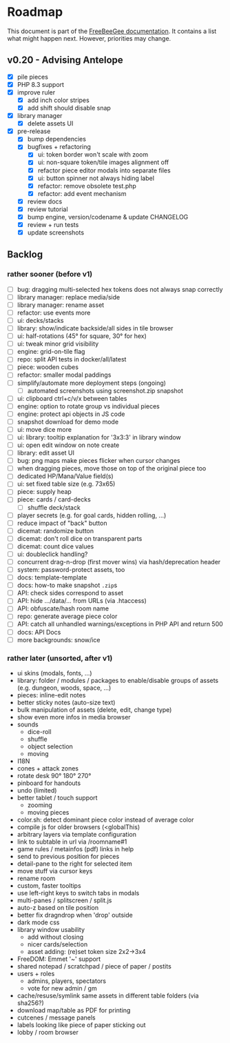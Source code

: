 # Roadmap

This document is part of the [FreeBeeGee documentation](DOCS.md). It contains a list what might happen next. However, priorities may change.

## v0.20 - Advising Antelope

* [X] pile pieces
* [X] PHP 8.3 support
* [X] improve ruler
  * [X] add inch color stripes
  * [X] add shift should disable snap
* [X] library manager
  * [X] delete assets UI
* [X] pre-release
  * [X] bump dependencies
  * [X] bugfixes + refactoring
    * [X] ui: token border won't scale with zoom
    * [X] ui: non-square token/tile images alignment off
    * [X] refactor piece editor modals into separate files
    * [X] ui: button spinner not always hiding label
    * [X] refactor: remove obsolete test.php
    * [X] refactor: add event mechanism
  * [X] review docs
  * [X] review tutorial
  * [X] bump engine, version/codename & update CHANGELOG
  * [X] review + run tests
  * [X] update screenshots

## Backlog

### rather sooner (before v1)

* [ ] bug: dragging multi-selected hex tokens does not always snap correctly
* [ ] library manager: replace media/side
* [ ] library manager: rename asset
* [ ] refactor: use events more
* [ ] ui: decks/stacks
* [ ] library: show/indicate backside/all sides in tile browser
* [ ] ui: half-rotations (45° for square, 30° for hex)
* [ ] ui: tweak minor grid visibility
* [ ] engine: grid-on-tile flag
* [ ] repo: split API tests in docker/all/latest
* [ ] piece: wooden cubes
* [ ] refactor: smaller modal paddings
* [ ] simplify/automate more deployment steps (ongoing)
  * [ ] automated screenshots using screenshot.zip snapshot
* [ ] ui: clipboard ctrl+c/v/x between tables
* [ ] engine: option to rotate group vs individual pieces
* [ ] engine: protect api objects in JS code
* [ ] snapshot download for demo mode
* [ ] ui: move dice more
* [ ] ui: library: tooltip explanation for '3x3:3' in library window
* [ ] ui: open edit window on note create
* [ ] library: edit asset UI
* [ ] bug: png maps make pieces flicker when cursor changes
* [ ] when dragging pieces, move those on top of the original piece too
* [ ] dedicated HP/Mana/Value field(s)
* [ ] ui: set fixed table size (e.g. 73x65)
* [ ] piece: supply heap
* [ ] piece: cards / card-decks
  * [ ] shuffle deck/stack
* [ ] player secrets (e.g. for goal cards, hidden rolling, ...)
* [ ] reduce impact of "back" button
* [ ] dicemat: randomize button
* [ ] dicemat: don't roll dice on transparent parts
* [ ] dicemat: count dice values
* [ ] ui: doubleclick handling?
* [ ] concurrent drag-n-drop (first mover wins) via hash/deprecation header
* [ ] system: password-protect assets, too
* [ ] docs: template-template
* [ ] docs: how-to make snapshot `.zip`s
* [ ] API: check sides correspond to asset
* [ ] API: hide .../data/... from URLs (via .htaccess)
* [ ] API: obfuscate/hash room name
* [ ] repo: generate average piece color
* [ ] API: catch all unhandled warnings/exceptions in PHP API and return 500
* [ ] docs: API Docs
* [ ] more backgrounds: snow/ice

### rather later (unsorted, after v1)

* ui skins (modals, fonts, ...)
* library: folder / modules / packages to enable/disable groups of assets (e.g. dungeon, woods, space, ...)
* pieces: inline-edit notes
* better sticky notes (auto-size text)
* bulk manipulation of assets (delete, edit, change type)
* show even more infos in media browser
* sounds
  * dice-roll
  * shuffle
  * object selection
  * moving
* I18N
* cones + attack zones
* rotate desk 90° 180° 270°
* pinboard for handouts
* undo (limited)
* better tablet / touch support
  * zooming
  * moving pieces
* color.sh: detect dominant piece color instead of average color
* compile js for older browsers (<globalThis)
* arbitrary layers via template configuration
* link to subtable in url via /roomname#1
* game rules / metainfos (pdf) links in help
* send to previous position for pieces
* detail-pane to the right for selected item
* move stuff via cursor keys
* rename room
* custom, faster tooltips
* use left-right keys to switch tabs in modals
* multi-panes / splitscreen / split.js
* auto-z based on tile position
* better fix dragndrop when 'drop' outside
* dark mode css
* library window usability
  * add without closing
  * nicer cards/selection
  * asset adding: (re)set token size 2x2->3x4
* FreeDOM: Emmet '~' support
* shared notepad / scratchpad / piece of paper / postits
* users + roles
  * admins, players, spectators
  * vote for new admin / gm
* cache/resuse/symlink same assets in different table folders (via sha256?)
* download map/table as PDF for printing
* cutcenes / message panels
* labels looking like piece of paper sticking out
* lobby / room browser
